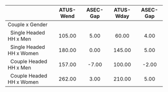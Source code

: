 
|                      |    ATUS-Wend |     ASEC-Gap |    ATUS-Wday |     ASEC-Gap |
| -------------------- | :----------: | :----------: | :----------: | :----------: |
| Couple x Gender      |              |              |              |              |
| &nbsp;&nbsp;Single Headed HH x Men |       105.00 |         5.00 |        60.00 |         4.00 |
| &nbsp;&nbsp;Single Headed HH x Women |       180.00 |         0.00 |       145.00 |         5.00 |
| &nbsp;&nbsp;Couple Headed HH x Men |       157.00 |        -7.00 |       100.00 |        -2.00 |
| &nbsp;&nbsp;Couple Headed HH x Women |       262.00 |         3.00 |       210.00 |         5.00 |

